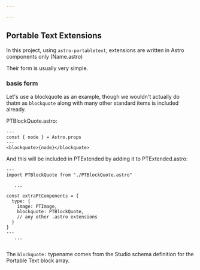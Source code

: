 ```yaml
---

---
```

## Portable Text Extensions

In this project, using `astro-portabletext`, extensions are written in Astro components only (Name.astro)

Their form is usually very simple.
### basis form

Let's use a blockquote as an example, though we wouldn't actually do thatm as `blockquote` along with many other standard items is included already.

PTBlockQuote.astro:
```astro
---
const { node } = Astro.props
---
<blockquote>{node}</blockquote>

```

And this will be included in PTExtended by adding it to PTExtended.astro:

```astro
---
import PTBlockQuote from "./PTBlockQuote.astro"

   ...

const extraPtComponents = {
  type: {
    image: PTImage,
    blockquote: PTBlockQuote,
    // any other .astro extensions
  }
}
---
   ...
   
```

The `blockquote:` typename comes from the Studio schema definition for the Portable Text block array.